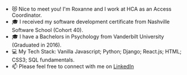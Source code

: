 - 😻 Nice to meet you! I'm Roxanne and I work at HCA as an Access Coordinator. 
- 🎓 I received my software development certificate from Nashville Software School (Cohort 40).
- 🎓 I have a Bachelors in Psychology from Vanderbilt University (Graduated in 2016).
- 💻 My Tech Stack: Vanilla Javascript; Python; Django; React.js; HTML; CSS3; SQL fundamentals.
- 📫 Please feel free to connect with me on [LinkedIn](www.linkedin.com/in/rsnasraty) 

<!--
**rsnasraty/rsnasraty** is a ✨ _special_ ✨ repository because its `README.md` (this file) appears on your GitHub profile.

Here are some ideas to get you started:

- 🔭 I’m currently working on ...
- 🌱 I’m currently learning ...
- 👯 I’m looking to collaborate on ...
- 🤔 I’m looking for help with ...
- 💬 Ask me about ...
- 📫 How to reach me: ...
- 😄 Pronouns: ...
- ⚡ Fun fact: ...
-->
